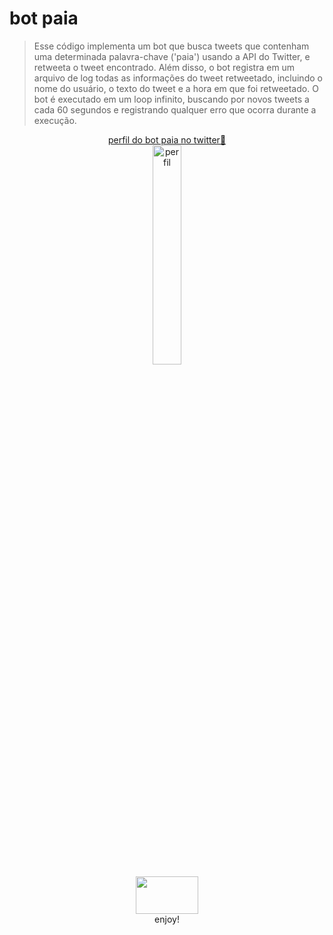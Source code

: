 # bot paia

> Esse código implementa um bot que busca tweets que contenham uma determinada palavra-chave ('paia') usando a API do Twitter, e retweeta o tweet encontrado. 
> Além disso, o bot registra em um arquivo de log todas as informações do tweet retweetado, incluindo o nome do usuário, o texto do tweet e a hora em que foi 
> retweetado.
> O bot é executado em um loop infinito, buscando por novos tweets a cada 60 segundos e registrando qualquer erro que ocorra durante a execução.



<p align=center>
    <a href="https://twitter.com/botpaia">perfil do bot paia no twitter🔗</a>
    <br>
    <img style="width: 30%; height: 30%;" src="https://i.imgur.com/3WDsaG8.png" alt="perfil">
  <br>  
    <img src="https://i.imgur.com/hQbeGJG.png" width="100" height="60">  
  <br>
    <span>enjoy!
  <br>
</p>
